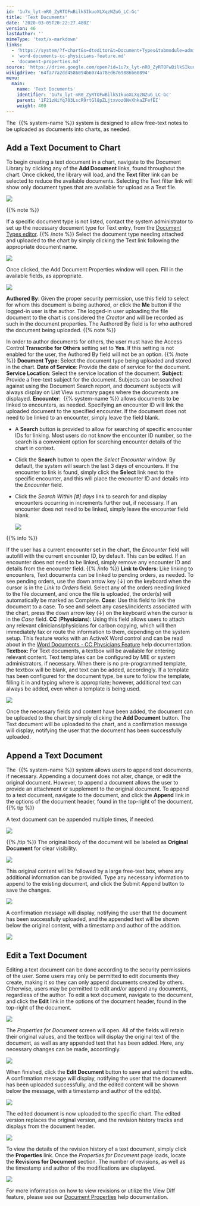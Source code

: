 ```yaml
---
id: '1u7x_lyt-nR0_ZyRTOFwBilkSIkuoXLXqzNZuG_LC-Gc'
title: 'Text Documents'
date: '2020-03-05T20:22:27.480Z'
version: 46
lastAuthor: ''
mimeType: 'text/x-markdown'
links:
  - 'https://system/?f=chart&s=dteditor&t=Document+Types&tabmodule=admin&tabselect=Document+Types'
  - 'word-documents-cc-physicians-feature.md'
  - 'document-properties.md'
source: 'https://drive.google.com/open?id=1u7x_lyt-nR0_ZyRTOFwBilkSIkuoXLXqzNZuG_LC-Gc'
wikigdrive: '64fa77a2dd4586094b6074a78ed6769886b60894'
menu:
  main:
    name: 'Text Documents'
    identifier: '1u7x_lyt-nR0_ZyRTOFwBilkSIkuoXLXqzNZuG_LC-Gc'
    parent: '1F21zNiYq703LscR9rtGl8pZLjtxvozONvXhkaZFefEI'
    weight: 400
---
```

The  {{% system-name %}} system is designed to allow free-text notes to be uploaded as documents into charts, as needed.
  
## Add a Text Document to Chart  
  
To begin creating a text document in a chart, navigate to the Document Library by clicking any of the **Add Document** links, found throughout the chart. Once clicked, the library will load, and the **Text** filter link can be selected to reduce the available documents. Selecting the Text filter link will show only document types that are available for upload as a Text file.
  
![](../text-documents.assets/1000020100000423000001B1ACFDFA0A55BC1545.png)  


{{% note %}}

If a specific document type is not listed, contact the system administrator to set up the necessary document type for Text entry, from the [Document Types editor](https://system/?f=chart&s=dteditor&t=Document+Types&tabmodule=admin&tabselect=Document+Types).
{{% /note %}}
Select the document type needing attached and uploaded to the chart by simply clicking the Text link following the appropriate document name.
  
![](../text-documents.assets/1000020100000423000001B1CB12FE6D65D18A5F.png)  

Once clicked, the Add Document Properties window will open. Fill in the available fields, as appropriate.
  
![](../text-documents.assets/100002010000037E0000012C314CFB4B533CB6D8.png)  

**Authored By**: Given the proper security permission, use this field to select for whom this document is being authored, or click the **Me** button if the logged-in user is the author. The logged-in user uploading the file document to the chart is considered the *Creator* and will be recorded as such in the document properties. The Authored By field is for who authored the document being uploaded.
{{% note %}}

In order to author documents for others, the user must have the Access Control **Transcribe for Others** setting set to **Yes**. If this setting is not enabled for the user, the Authored By field will not be an option.
{{% /note %}}
**Document Type**: Select the document type being uploaded and stored in the chart.
**Date of Service**: Provide the date of service for the document.
**Service Location**: Select the service location of the document.
**Subject**: Provide a free-text subject for the document. Subjects can be searched against using the Document Search report, and document subjects will always display on List View summary pages where the documents are displayed.
**Encounter**:  {{% system-name %}} allows documents to be linked to encounters, as needed. Specifying an encounter ID will link the uploaded document to the specified encounter. If the document does not need to be linked to an encounter, simply leave the field blank.
* A <strong>Search</strong> button is provided to allow for searching of specific encounter IDs for linking. Most users do not know the encounter ID number, so the search is a convenient option for searching encounter details of the chart in context.
* Click the <strong>Search</strong> button to open the <em>Select Encounter</em> window. By default, the system will search the last 3 days of encounters. If the encounter to link is found, simply click the <strong>Select</strong> link next to the specific encounter, and this will place the encounter ID and details into the <em>Encounter</em> field.
* Click the <em>Search Within [#] days</em> link to search for and display encounters occurring in increments further out, if necessary. If an encounter does not need to be linked, simply leave the encounter field blank.



  <img src="../text-documents.assets/10000201000003C1000000F1F4892718266B5DC3.png" />  


{{% info %}}

If the user has a current encounter set in the chart, the *Encounter* field will autofill with the current encounter ID, by default. This can be edited. If an encounter does not need to be linked, simply remove any encounter ID and details from the encounter field.
{{% /info %}}
**Link to Orders**: Like linking to encounters, Text documents can be linked to pending orders, as needed. To see pending orders, use the down arrow key (↓) on the keyboard when the cursor is in the *Link to Orders* field. Select any of the orders needing linked to the file document, and once the file is uploaded, the order(s) will automatically be marked as Complete.
**Case**: Use this field to link the document to a case. To see and select any cases/incidents associated with the chart, press the down arrow key (↓) on the keyboard when the cursor is in the *Case* field.
**CC** (**Physicians**): Using this field allows users to attach any relevant clinicians/physicians for carbon copying, which will then immediately fax or route the information to them, depending on the system setup. This feature works with an ActiveX Word control and can be read about in the [Word Documents - CC Physicians Feature](word-documents-cc-physicians-feature.md) help documentation.
**Textbox:** For Text documents, a textbox will be available for entering relevant content. Text templates can be configured by MIE or system administrators, if necessary. When there is no pre-programmed template, the textbox will be blank, and text can be added, accordingly. If a template has been configured for the document type, be sure to follow the template, filling it in and typing where is appropriate; however, additional text can always be added, even when a template is being used.
  
![](../text-documents.assets/100002010000030F0000020F57251B508BE0B8FC.png)  

Once the necessary fields and content have been added, the document can be uploaded to the chart by simply clicking the **Add Document** button. The Text document will be uploaded to the chart, and a confirmation message will display, notifying the user that the document has been successfully uploaded.
  
## Append a Text Document  

The  {{% system-name %}} system allows users to append text documents, if necessary. Appending a document does not alter, change, or edit the original document. However, to append a document allows the user to provide an attachment or supplement to the original document.
To append to a text document, navigate to the document, and click the **Append** link in the options of the document header, found in the top-right of the document.
{{% tip %}}

A text document can be appended multiple times, if needed.
  
![](../text-documents.assets/10000201000004BF00000169B211D70933CC9210.png)  

{{% /tip %}}
The original body of the document will be labeled as **Original Document** for clear visibility.
  
![](../text-documents.assets/1000020100000374000001BFEE94604336816C68.png)  

This original content will be followed by a large free-text box, where any additional information can be provided. Type any necessary information to append to the existing document, and click the Submit Append button to save the changes.
  
![](../text-documents.assets/1000020100000374000001BF553F85C9B91BB60A.png)  

A confirmation message will display, notifying the user that the document has been successfully uploaded, and the appended text will be shown below the original content, with a timestamp and author of the addition.
  
![](../text-documents.assets/10000201000004B60000010A1E9128BEEBC0CC27.png)  

  
## Edit a Text Document  

Editing a text document can be done according to the security permissions of the user. Some users may only be permitted to edit documents they create, making it so they can only append documents created by others. Otherwise, users may be permitted to edit and/or append any documents, regardless of the author.
To edit a text document, navigate to the document, and click the **Edit** link in the options of the document header, found in the top-right of the document.

  
![](../text-documents.assets/10000201000004C000000154F03EC286EE787DE4.png)  


The *Properties for Document* screen will open. All of the fields will retain their original values, and the textbox will display the original text of the document, as well as any appended text that has been added. Here, any necessary changes can be made, accordingly.

  
![](../text-documents.assets/100002010000031000000213DE97EC3D674774D2.png)  


When finished, click the **Edit Document** button to save and submit the edits. A confirmation message will display, notifying the user that the document has been uploaded successfully, and the edited content will be shown below the message, with a timestamp and author of the edit(s).

  
![](../text-documents.assets/10000201000004BA0000010F1F125CBA61531CC4.png)  


The edited document is now uploaded to the specific chart. The edited version replaces the original version, and the revision history tracks and displays from the document header.

  
![](../text-documents.assets/10000201000004B7000000E1F4C473D8C1739AD1.png)  


To view the details of the revision history of a text document, simply click the **Properties** link. Once the *Properties for Document* page loads, locate the **Revisions for Document** section. The number of revisions, as well as the timestamp and author of the modifications are displayed.

  
![](../text-documents.assets/10000201000004A5000001F18D78FB43E0EA3ADF.png)  


For more information on how to view revisions or utilize the View Diff feature, please see our [Document Properties](document-properties.md) help documentation.
